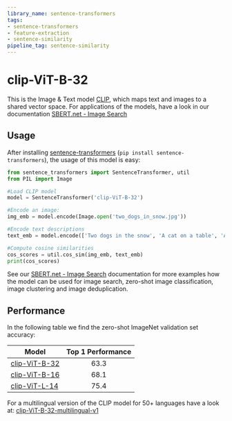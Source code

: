 ```yaml
---
library_name: sentence-transformers
tags:
- sentence-transformers
- feature-extraction
- sentence-similarity
pipeline_tag: sentence-similarity
---
```


# clip-ViT-B-32

This is the Image & Text model [CLIP](https://arxiv.org/abs/2103.00020), which maps text and images to a shared vector space. For applications of the models, have a look in our documentation [SBERT.net - Image Search](https://www.sbert.net/examples/applications/image-search/README.html)

## Usage

After installing [sentence-transformers](https://sbert.net) (`pip install sentence-transformers`), the usage of this model is easy:

  
```python
from sentence_transformers import SentenceTransformer, util
from PIL import Image

#Load CLIP model
model = SentenceTransformer('clip-ViT-B-32')

#Encode an image:
img_emb = model.encode(Image.open('two_dogs_in_snow.jpg'))

#Encode text descriptions
text_emb = model.encode(['Two dogs in the snow', 'A cat on a table', 'A picture of London at night'])

#Compute cosine similarities 
cos_scores = util.cos_sim(img_emb, text_emb)
print(cos_scores)
```

See our [SBERT.net - Image Search](https://www.sbert.net/examples/applications/image-search/README.html) documentation for more examples how the model can be used for image search, zero-shot image classification, image clustering and image deduplication.

## Performance

In the following table we find the zero-shot ImageNet validation set accuracy:

| Model | Top 1 Performance |
| --- | :---: |
| [clip-ViT-B-32](https://huggingface.co/sentence-transformers/clip-ViT-B-32) | 63.3 |
| [clip-ViT-B-16](https://huggingface.co/sentence-transformers/clip-ViT-B-16) | 68.1 |
| [clip-ViT-L-14](https://huggingface.co/sentence-transformers/clip-ViT-L-14) | 75.4 |

For a multilingual version of the CLIP model for 50+ languages have a look at: [clip-ViT-B-32-multilingual-v1](https://huggingface.co/sentence-transformers/clip-ViT-B-32-multilingual-v1)